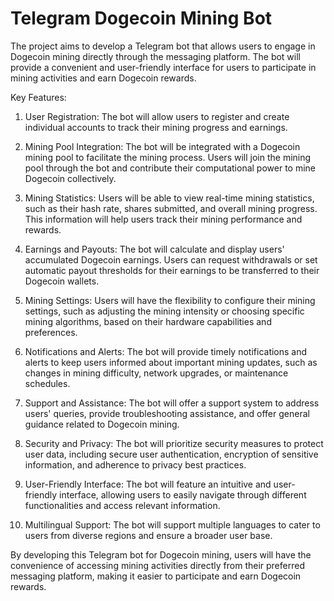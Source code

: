 

# Telegram Dogecoin Mining Bot

The project aims to develop a Telegram bot that allows users to engage in Dogecoin mining directly through the messaging platform. The bot will provide a convenient and user-friendly interface for users to participate in mining activities and earn Dogecoin rewards.

Key Features:
1. User Registration: The bot will allow users to register and create individual accounts to track their mining progress and earnings.

2. Mining Pool Integration: The bot will be integrated with a Dogecoin mining pool to facilitate the mining process. Users will join the mining pool through the bot and contribute their computational power to mine Dogecoin collectively.

3. Mining Statistics: Users will be able to view real-time mining statistics, such as their hash rate, shares submitted, and overall mining progress. This information will help users track their mining performance and rewards.

4. Earnings and Payouts: The bot will calculate and display users' accumulated Dogecoin earnings. Users can request withdrawals or set automatic payout thresholds for their earnings to be transferred to their Dogecoin wallets.

5. Mining Settings: Users will have the flexibility to configure their mining settings, such as adjusting the mining intensity or choosing specific mining algorithms, based on their hardware capabilities and preferences.

6. Notifications and Alerts: The bot will provide timely notifications and alerts to keep users informed about important mining updates, such as changes in mining difficulty, network upgrades, or maintenance schedules.

7. Support and Assistance: The bot will offer a support system to address users' queries, provide troubleshooting assistance, and offer general guidance related to Dogecoin mining.

8. Security and Privacy: The bot will prioritize security measures to protect user data, including secure user authentication, encryption of sensitive information, and adherence to privacy best practices.

9. User-Friendly Interface: The bot will feature an intuitive and user-friendly interface, allowing users to easily navigate through different functionalities and access relevant information.

10. Multilingual Support: The bot will support multiple languages to cater to users from diverse regions and ensure a broader user base.

By developing this Telegram bot for Dogecoin mining, users will have the convenience of accessing mining activities directly from their preferred messaging platform, making it easier to participate and earn Dogecoin rewards.
